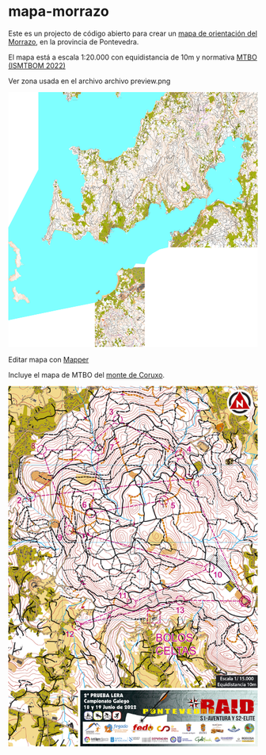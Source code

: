 # mapa-morrazo

Este es un projecto de código abierto para crear un [mapa de orientación del Morrazo](https://raw.githubusercontent.com/eventos-orientacion/mapa-morrazo/main/morrazo.omap), en la provincia de Pontevedra.

El mapa está a escala 1:20.000 con equidistancia de 10m y normativa [MTBO (ISMTBOM 2022)](https://orienteering.sport/iof/mapping/)

Ver zona usada en el archivo archivo preview.png 

![Mapa morrazo](https://raw.githubusercontent.com/eventos-orientacion/mapa-morrazo/main/preview.png)

Editar mapa con [Mapper](https://www.openorienteering.org/)

Incluye el mapa de MTBO del [monte de Coruxo](https://raw.githubusercontent.com/eventos-orientacion/mapa-morrazo/main/TrazadoCoruxo.png).

![Trazado MTBO Coruxo](https://raw.githubusercontent.com/eventos-orientacion/mapa-morrazo/main/TrazadoCoruxo.png)
